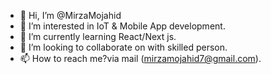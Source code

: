 - 👋 Hi, I’m @MirzaMojahid
- 👀 I’m interested in IoT & Mobile App development.
- 🌱 I’m currently learning React/Next js.
- 💞️ I’m looking to collaborate on with skilled person.
- 📫 How to reach me?via mail (mirzamojahid7@gmail.com).
<!---
MirzaMojahid/MirzaMojahid is a ✨ special ✨ repository because its `README.md` (this file) appears on your GitHub profile.
You can click the Preview link to take a look at your changes.
--->
